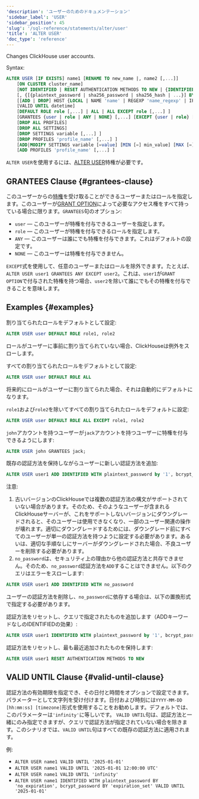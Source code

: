 ```yaml
---
'description': 'ユーザーのためのドキュメンテーション'
'sidebar_label': 'USER'
'sidebar_position': 45
'slug': '/sql-reference/statements/alter/user'
'title': 'ALTER USER'
'doc_type': 'reference'
---
```


Changes ClickHouse user accounts.

Syntax:

```sql
ALTER USER [IF EXISTS] name1 [RENAME TO new_name |, name2 [,...]] 
    [ON CLUSTER cluster_name]
    [NOT IDENTIFIED | RESET AUTHENTICATION METHODS TO NEW | {IDENTIFIED | ADD IDENTIFIED} {[WITH {plaintext_password | sha256_password | sha256_hash | double_sha1_password | double_sha1_hash}] BY {'password' | 'hash'}} | WITH NO_PASSWORD | {WITH ldap SERVER 'server_name'} | {WITH kerberos [REALM 'realm']} | {WITH ssl_certificate CN 'common_name' | SAN 'TYPE:subject_alt_name'} | {WITH ssh_key BY KEY 'public_key' TYPE 'ssh-rsa|...'} | {WITH http SERVER 'server_name' [SCHEME 'Basic']} [VALID UNTIL datetime]
    [, {[{plaintext_password | sha256_password | sha256_hash | ...}] BY {'password' | 'hash'}} | {ldap SERVER 'server_name'} | {...} | ... [,...]]]
    [[ADD | DROP] HOST {LOCAL | NAME 'name' | REGEXP 'name_regexp' | IP 'address' | LIKE 'pattern'} [,...] | ANY | NONE]
    [VALID UNTIL datetime]
    [DEFAULT ROLE role [,...] | ALL | ALL EXCEPT role [,...] ]
    [GRANTEES {user | role | ANY | NONE} [,...] [EXCEPT {user | role} [,...]]]
    [DROP ALL PROFILES]
    [DROP ALL SETTINGS]
    [DROP SETTINGS variable [,...] ]
    [DROP PROFILES 'profile_name' [,...] ]
    [ADD|MODIFY SETTINGS variable [=value] [MIN [=] min_value] [MAX [=] max_value] [READONLY|WRITABLE|CONST|CHANGEABLE_IN_READONLY] [,...] ]
    [ADD PROFILES 'profile_name' [,...] ]
```

`ALTER USER`を使用するには、[ALTER USER](../../../sql-reference/statements/grant.md#access-management)特権が必要です。

## GRANTEES Clause {#grantees-clause}

このユーザーからの[特権](../../../sql-reference/statements/grant.md#privileges)を受け取ることができるユーザーまたはロールを指定します。このユーザーが[GRANT OPTION](../../../sql-reference/statements/grant.md#granting-privilege-syntax)によって必要なアクセス権をすべて持っている場合に限ります。`GRANTEES`句のオプション:

- `user` — このユーザーが特権を付与できるユーザーを指定します。
- `role` — このユーザーが特権を付与できるロールを指定します。
- `ANY` — このユーザーは誰にでも特権を付与できます。これはデフォルトの設定です。
- `NONE` — このユーザーは特権を付与できません。

``EXCEPT``式を使用して、任意のユーザーまたはロールを除外できます。たとえば、`ALTER USER user1 GRANTEES ANY EXCEPT user2`。これは、`user1`が`GRANT OPTION`で付与された特権を持つ場合、`user2`を除いて誰にでもその特権を付与できることを意味します。

## Examples {#examples}

割り当てられたロールをデフォルトとして設定:

```sql
ALTER USER user DEFAULT ROLE role1, role2
```

ロールがユーザーに事前に割り当てられていない場合、ClickHouseは例外をスローします。

すべての割り当てられたロールをデフォルトとして設定:

```sql
ALTER USER user DEFAULT ROLE ALL
```

将来的にロールがユーザーに割り当てられた場合、それは自動的にデフォルトになります。

`role1`および`role2`を除いてすべての割り当てられたロールをデフォルトに設定:

```sql
ALTER USER user DEFAULT ROLE ALL EXCEPT role1, role2
```

`john`アカウントを持つユーザーが`jack`アカウントを持つユーザーに特権を付与できるようにします:

```sql
ALTER USER john GRANTEES jack;
```

既存の認証方法を保持しながらユーザーに新しい認証方法を追加:

```sql
ALTER USER user1 ADD IDENTIFIED WITH plaintext_password by '1', bcrypt_password by '2', plaintext_password by '3'
```

注意:
1. 古いバージョンのClickHouseでは複数の認証方法の構文がサポートされていない場合があります。そのため、そのようなユーザーが含まれるClickHouseサーバーが、これをサポートしないバージョンにダウングレードされると、そのユーザーは使用できなくなり、一部のユーザー関連の操作が壊れます。適切にダウングレードするためには、ダウングレード前にすべてのユーザーが単一の認証方法を持つように設定する必要があります。あるいは、適切な手順なしにサーバーがダウングレードされた場合、不良ユーザーを削除する必要があります。
2. `no_password`は、セキュリティ上の理由から他の認証方法と共存できません。そのため、`no_password`認証方法を`ADD`することはできません。以下のクエリはエラーをスローします:

```sql
ALTER USER user1 ADD IDENTIFIED WITH no_password
```

ユーザーの認証方法を削除し、`no_password`に依存する場合は、以下の置換形式で指定する必要があります。

認証方法をリセットし、クエリで指定されたものを追加します（ADDキーワードなしのIDENTIFIEDの効果）:

```sql
ALTER USER user1 IDENTIFIED WITH plaintext_password by '1', bcrypt_password by '2', plaintext_password by '3'
```

認証方法をリセットし、最も最近追加されたものを保持します:
```sql
ALTER USER user1 RESET AUTHENTICATION METHODS TO NEW
```

## VALID UNTIL Clause {#valid-until-clause}

認証方法の有効期限を指定でき、その日付と時間をオプションで設定できます。パラメーターとして文字列を受け付けます。日付および時刻には`YYYY-MM-DD [hh:mm:ss] [timezone]`形式を使用することをお勧めします。デフォルトでは、このパラメーターは`'infinity'`に等しいです。
`VALID UNTIL`句は、認証方法と一緒にのみ指定できますが、クエリで認証方法が指定されていない場合を除きます。このシナリオでは、`VALID UNTIL`句はすべての既存の認証方法に適用されます。

例:

- `ALTER USER name1 VALID UNTIL '2025-01-01'`
- `ALTER USER name1 VALID UNTIL '2025-01-01 12:00:00 UTC'`
- `ALTER USER name1 VALID UNTIL 'infinity'`
- `ALTER USER name1 IDENTIFIED WITH plaintext_password BY 'no_expiration', bcrypt_password BY 'expiration_set' VALID UNTIL '2025-01-01'`

